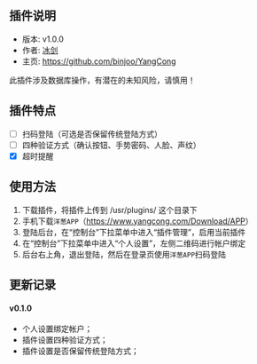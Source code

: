 ## 插件说明 ##

 - 版本: v1.0.0
 - 作者: [冰剑](https://github.com/binjoo)
 - 主页: <https://github.com/binjoo/YangCong>

此插件涉及数据库操作，有潜在的未知风险，请慎用！

## 插件特点 ##

 - [ ] 扫码登陆（可选是否保留传统登陆方式）
 - [ ] 四种验证方式（确认按钮、手势密码、人脸、声纹）
 - [x] 超时提醒

## 使用方法 ##

 1. 下载插件，将插件上传到 /usr/plugins/ 这个目录下
 2. 手机下载`洋葱APP`（<https://www.yangcong.com/Download/APP>）
 3. 登陆后台，在“控制台”下拉菜单中进入“插件管理”，启用当前插件
 4. 在“控制台”下拉菜单中进入“个人设置”，左侧二维码进行帐户绑定
 5. 后台右上角，退出登陆，然后在登录页使用`洋葱APP`扫码登陆

## 更新记录 ##

#### v0.1.0
 - 个人设置绑定帐户；
 - 插件设置四种验证方式；
 - 插件设置是否保留传统登陆方式；